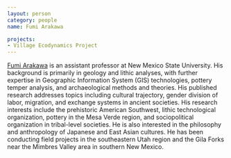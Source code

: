 ```yaml
---
layout: person
category: people
name: Fumi Arakawa

projects:
- Village Ecodynamics Project
---
```


[Fumi Arakawa](http://anthropology.nmsu.edu/anth-faculty/f-arakawa/) is an assistant professor at New Mexico State University. His background is primarily in geology and lithic analyses, with further expertise in Geographic Information System (GIS) technologies, pottery temper analysis, and archaeological methods and theories. His published research addresses topics including cultural trajectory, gender division of labor, migration, and exchange systems in ancient societies. His research interests include the prehistoric American Southwest, lithic technological organization, pottery in the Mesa Verde region, and sociopolitical organization in tribal-level societies. He is also interested in the philosophy and anthropology of Japanese and East Asian cultures. He has been conducting field projects in the southeastern Utah region and the Gila Forks near the Mimbres Valley area in southern New Mexico.
